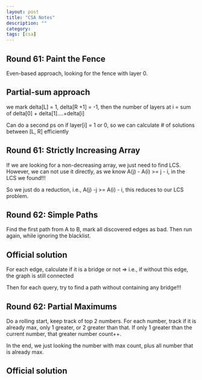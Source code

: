 ```yaml
---
layout: post
title: "CSA Notes" 
description: ""
category: 
tags: [csa]
---
```


Round 61: Paint the Fence
----------
Even-based approach, looking for the fence with layer 0.

Partial-sum approach
-----------
we mark delta[L] = 1, delta[R +1] = -1, then the number of layers at i = sum of delta[0] + delta[1]....+delta[i]

Can do a second ps on if layer[i] = 1 or 0, so we can calculate # of solutions between [L, R] efficiently


Round 61: Strictly Increasing Array
----------
If we are looking for a non-decreasing array, we just need to find LCS. However, we can not use it directly, as we know A(j) - A(i) >= j - i, in the LCS we found!!!

So we just do a reduction, i.e., A(j) -j >= A(i) - i, this reduces to our LCS problem.


Round 62: Simple Paths
----------
Find the first path from A to B, mark all discovered edges as bad. Then run again, while ignoring the blacklist.

Official solution
---------
For each edge, calculate if it is a bridge or not => i.e., if without this edge, the graph is still connected 

Then for each query, try to find a path without containing any bridge!!!


Round 62: Partial Maximums
---------
Do a rolling start, keep track of top 2 numbers. For each number, track if it is already max, only 1 greater, or 2 greater than that. If only 1 greater than the current number, that greater number count++.

In the end, we just looking the number with max count, plus all number that is already max.

Official solution
----------
